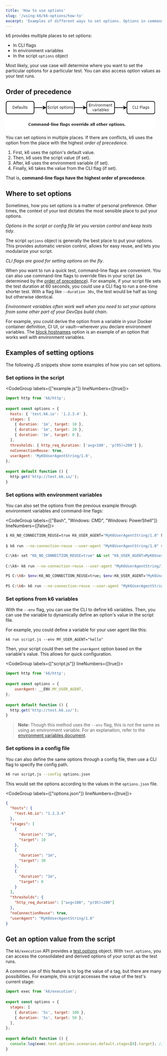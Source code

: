 ```yaml
---
title: 'How to use options'
slug: '/using-k6/k6-options/how-to'
excerpt: 'Examples of different ways to set options. Options in command-line flags have the highest precedence. You can also access option values as the test runs.'
---
```


k6 provides multiple places to set options:

- In CLI flags
- In environment variables
- In the script `options` object

Most likely, your use case will determine where you want to set the particular options for a particular test.
You can also access option values as your test runs.

## Order of precedence

![Diagram of the options order of precedence. Options passed as command-line flags override all other options: defaults > script options > environment variables > command-line flags](../images/order-of-precedence.png)

You can set options in multiple places.
If there are conflicts, k6 uses the option from the place with the highest _order of precedence_.

1. First, k6 uses the option's default value.
2. Then, k6 uses the script value (if set).
3. After, k6 uses the environment variable (if set). 
4. Finally, k6 takes the value from the CLI flag (if set). 

That is, **command-line flags have the highest order of precedence**.

## Where to set options

Sometimes, how you set options is a matter of personal preference.
Other times, the context of your test dictates the most sensible place to put your options.

*Options in the script or config file let you version control and keep tests tidy*.

The script `options` object is generally the best place to put your options.
This provides automatic version control, allows for easy reuse, and lets you modularize your script.

*CLI flags are good for setting options on the fly*.

When you want to run a quick test, command-line flags are convenient.
You can also use command-line flags to override files in your script (as determined by the [order of precedence](#order-of-precedence)).
For example, if your script file sets the test duration at 60 seconds, you could use a CLI flag to run a one-time shorter test.
With a flag like `--duration 30s`, the test would be half as long but otherwise identical.

*Environment variables often work well when you need to set your options from some other part of your DevOps build chain*.

For example, you could derive the option from a variable in your Docker container definition, CI UI, or vault&mdash;wherever you declare environment variables.
The [block hostnames](/using-k6/k6-options/reference#block-hostnames) option is an example of an option that works well with environment variables.

## Examples of setting options

The following JS snippets show some examples of how you can set options.

### Set options in the script

<CodeGroup labels={["example.js"]} lineNumbers={[true]}>

```javascript
import http from 'k6/http';

export const options = {
  hosts: { 'test.k6.io': '1.2.3.4' },
  stages: [
    { duration: '1m', target: 10 },
    { duration: '1m', target: 20 },
    { duration: '1m', target: 0 },
  ],
  thresholds: { http_req_duration: ['avg<100', 'p(95)<200'] },
  noConnectionReuse: true,
  userAgent: 'MyK6UserAgentString/1.0',
};

export default function () {
  http.get('http://test.k6.io/');
}
```

</CodeGroup>


### Set options with environment variables

You can also set the options from the previous example through environment variables and command-line flags:

<CodeGroup labels={["Bash", "Windows: CMD", "Windows: PowerShell"]} lineNumbers={[false]}>

```bash
$ K6_NO_CONNECTION_REUSE=true K6_USER_AGENT="MyK6UserAgentString/1.0" k6 run script.js

$ k6 run --no-connection-reuse --user-agent "MyK6UserAgentString/1.0" script.js
```

```bash
C:\k6> set "K6_NO_CONNECTION_REUSE=true" && set "K6_USER_AGENT=MyK6UserAgentString/1.0" && k6 run script.js

C:\k6> k6 run --no-connection-reuse --user-agent "MyK6UserAgentString/1.0" script.js
```

```bash
PS C:\k6> $env:K6_NO_CONNECTION_REUSE=true; $env:K6_USER_AGENT="MyK6UserAgentString/1.0"; k6 run script.js

PS C:\k6> k6 run --no-connection-reuse --user-agent "MyK6UserAgentString/1.0" script.js
```

</CodeGroup>

### Set options from k6 variables

With the `--env` flag, you can use the CLI to define k6 variables.
Then, you can use the variable to dynamically define an option's value in the script file.

For example, you could define a variable for your user agent like this:

```
k6 run script.js --env MY_USER_AGENT="hello"
```

Then, your script could then set the `userAgent` option based on the variable's value.
This allows for quick configuration.

<CodeGroup labels={["script.js"]} lineNumbers={[true]}>

```javascript
import http from 'k6/http';

export const options = {
    userAgent: __ENV.MY_USER_AGENT,
};

export default function () {
  http.get('http://test.k6.io/');
}
```

</CodeGroup>

> **Note**: Though this method uses the `--env` flag, this is not the same as using an environment variable.
> For an explanation, refer to the [environment variables document](/using-k6/environment-variables).

### Set options in a config file

<div id="config-json-example">
You can also define the same options through a config file, then use a CLI flag to specify the config path.
</div>

```bash
k6 run script.js --config options.json
```

This would set the options according to the values in the `options.json` file.

<CodeGroup labels={["options.json"]} lineNumbers={[true]}>

```json
{
  "hosts": {
    "test.k6.io": "1.2.3.4"
  },
  "stages": [
    {
      "duration": "1m",
      "target": 10
    },
    {
      "duration": "1m",
      "target": 30
    },
    {
      "duration": "1m",
      "target": 0
    }
  ],
  "thresholds": {
    "http_req_duration": ["avg<100", "p(95)<200"]
  },
  "noConnectionReuse": true,
  "userAgent": "MyK6UserAgentString/1.0"
}
```

</CodeGroup>


## Get an option value from the script

The `k6/execution` API provides a [test.options](/javascript-api/k6-execution/#test) object.
With `test.options`, you can access the consolidated and derived options of your script as the test runs.

A common use of this feature is to log the value of a tag, but there are many possibilities.
For example, this script accesses the value of the test's current stage:

<CodeGroup>

```javascript
import exec from 'k6/execution';

export const options = {
  stages: [
    { duration: '5s', target: 100 },
    { duration: '5s', target: 50 },
  ],
};

export default function () {
  console.log(exec.test.options.scenarios.default.stages[0].target); // 100
}
```

</CodeGroup>

<br/>
